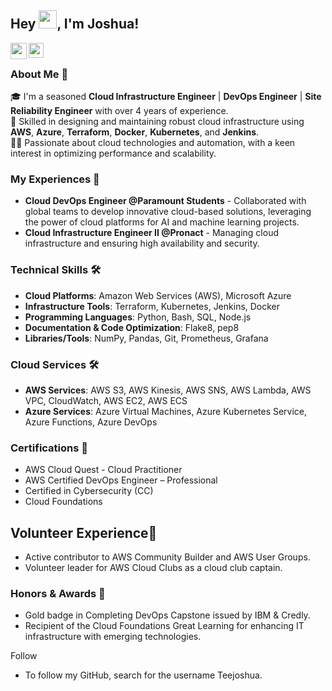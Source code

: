 ## Hey <img src="https://github.com/TheDudeThatCode/TheDudeThatCode/blob/master/Assets/Hi.gif" width="29px" height= "29">, I'm Joshua!


<a href="mailto:teejoshua01@gmail.com" target="_blank" rel="noopener noreferrer">
  <img align="left" width="26px" src="https://cdn1.iconfinder.com/data/icons/google-new-logos-1/32/gmail_new_logo-256.png" />
</a>

<a href="https://www.linkedin.com/in/joshua-tanimola-bb3699227/" target="_blank" rel="noopener noreferrer">
  <img align="left" width="24px" src="https://cdn2.iconfinder.com/data/icons/social-media-2285/512/1_Linkedin_unofficial_colored_svg-256.png"  />
</a>

<br />

### About Me 🚀

🎓 I'm a seasoned **Cloud Infrastructure Engineer** | **DevOps Engineer** | **Site Reliability Engineer** with over 4 years of experience.<br/>
🔨 Skilled in designing and maintaining robust cloud infrastructure using **AWS**, **Azure**, **Terraform**, **Docker**, **Kubernetes**, and **Jenkins**.<br/>
👨‍💻 Passionate about cloud technologies and automation, with a keen interest in optimizing performance and scalability.<br/>

### My Experiences 🙌

- **Cloud DevOps Engineer @Paramount Students** - Collaborated with global teams to develop innovative cloud-based solutions, leveraging the power of cloud platforms for AI and machine learning projects.
- **Cloud Infrastructure Engineer II @Pronact** - Managing cloud infrastructure and ensuring high availability and security.

### Technical Skills 🛠️

- **Cloud Platforms**: Amazon Web Services (AWS), Microsoft Azure
- **Infrastructure Tools**: Terraform, Kubernetes, Jenkins, Docker
- **Programming Languages**: Python, Bash, SQL, Node.js
- **Documentation & Code Optimization**: Flake8, pep8
- **Libraries/Tools**: NumPy, Pandas, Git, Prometheus, Grafana

### Cloud Services 🛠️

- **AWS Services**: AWS S3, AWS Kinesis, AWS SNS, AWS Lambda, AWS VPC, CloudWatch, AWS EC2, AWS ECS
- **Azure Services**: Azure Virtual Machines, Azure Kubernetes Service, Azure Functions, Azure DevOps

### Certifications 📜

- AWS Cloud Quest - Cloud Practitioner
- AWS Certified DevOps Engineer – Professional
- Certified in Cybersecurity (CC)
- Cloud Foundations

## Volunteer Experience🤝

- Active contributor to AWS Community Builder and AWS User Groups.
- Volunteer leader for AWS Cloud Clubs as a cloud club captain.

### Honors & Awards 🏅
- Gold badge in Completing DevOps Capstone issued by IBM & Credly.
- Recipient of the Cloud Foundations Great Learning for enhancing IT infrastructure with emerging technologies.

Follow
- To follow my GitHub, search for the username Teejoshua.
